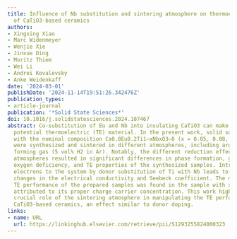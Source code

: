 ```yaml
---
title: Influence of Nb substitution and sintering atmosphere on thermoelectric properties
  of CaTiO3-based ceramics
authors:
- Xingxing Xiao
- Marc Widenmeyer
- Wenjie Xie
- Jinxue Ding
- Moritz Thiem
- Wei Li
- Andrei Kovalevsky
- Anke Weidenkaff
date: '2024-03-01'
publishDate: '2024-11-14T19:51:26.342476Z'
publication_types:
- article-journal
publication: '*Solid State Sciences*'
doi: 10.1016/j.solidstatesciences.2024.107467
abstract: Co-substitution of Eu and Nb into insulating CaTiO3 can make it a good n-type
  potential thermoelectric (TE) material. In the present work, solid solution compounds
  with the nominal composition Ca0.8Eu0.2Ti1–xNbxO3–δ (x = 0.05, 0.08, 0.1, 0.12)
  were synthesized and sintered in different atmospheres, including argon (Ar) and
  forming gas (5 vol% H2 in Ar). Notably, the different reduction effects of these
  atmospheres resulted in significant differences in phase formation, grain size,
  oxygen deficiency, and TE properties of the synthesized samples. Introducing additional
  electrons to the system by donor substitution of Ti with Nb leads to significant
  changes in the electrical conductivity and Seebeck coefficient. The most favorable
  TE performance of the prepared samples was found in the sample with x = 0.05, primarily
  attributed to its proper charge carrier concentration. This work highlights the
  crucial role of the sintering atmosphere in manipulating the TE performance of n-type
  CaTiO3-based ceramics, an effect similar to donor doping.
links:
- name: URL
  url: https://linkinghub.elsevier.com/retrieve/pii/S1293255824000323
---
```

